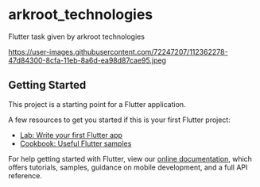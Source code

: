 # arkroot_technologies

Flutter task given by arkroot technologies

https://user-images.githubusercontent.com/72247207/112362278-47d84300-8cfa-11eb-8a6d-ea98d87cae95.jpeg

## Getting Started

This project is a starting point for a Flutter application.

A few resources to get you started if this is your first Flutter project:

- [Lab: Write your first Flutter app](https://flutter.dev/docs/get-started/codelab)
- [Cookbook: Useful Flutter samples](https://flutter.dev/docs/cookbook)

For help getting started with Flutter, view our
[online documentation](https://flutter.dev/docs), which offers tutorials,
samples, guidance on mobile development, and a full API reference.
